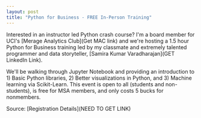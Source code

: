 ```yaml
---
layout: post
title: "Python for Business - FREE In-Person Training"
---
```


Interested in an instructor led Python crash course? I'm a board member for UCI's [Merage Analytics Club](Get MAC link) and we're hosting a 1.5 hour Python for Business training led by my classmate and extremely talented programmer and data storyteller, [Samira Kumar Varadharajan](GET LinkedIn Link).

We'll be walking through Jupyter Notebook and providing an introduction to 1) Basic Python libraries, 2) Better visualizations in Python, and 3) Machine learning via Scikit-Learn. This event is open to all (students and non-students), is free for MSA members, and only costs 5 bucks for nonmembers.

Source: [Registration Details](NEED TO GET LINK)